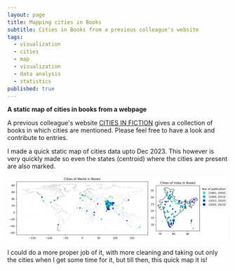 ```yaml
---
layout: page
title: Mapping cities in Books  
subtitle: Cities in Books from a previous colleague's website
tags:
  - visualization
  - cities
  - map
  - visualization
  - data analysis
  - statistics
published: true
---
```


**A static map of cities in books from a webpage**

A previous colleague's website [CITIES IN FICTION](https://www.citiesinfiction.com/archive) gives a collection of books in which cities are mentioned. Please feel free to have a look and contribute to entries. 

I made a quick static map of cities data upto Dec 2023. This however is very quickly made so even the states (centroid) where the cities are present are also marked. 

![image](/assets/img/Books.png)

I could do a more proper job of it, with more cleaning and taking out only the cities when I get some time for it, but till then, this quick map it is!
